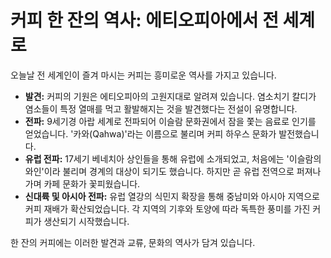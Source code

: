 # 커피 한 잔의 역사: 에티오피아에서 전 세계로

오늘날 전 세계인이 즐겨 마시는 커피는 흥미로운 역사를 가지고 있습니다.

* **발견:** 커피의 기원은 에티오피아의 고원지대로 알려져 있습니다. 염소치기 칼디가 염소들이 특정 열매를 먹고 활발해지는 것을 발견했다는 전설이 유명합니다.
* **전파:** 9세기경 아랍 세계로 전파되어 이슬람 문화권에서 잠을 쫓는 음료로 인기를 얻었습니다. '카와(Qahwa)'라는 이름으로 불리며 커피 하우스 문화가 발전했습니다.
* **유럽 전파:** 17세기 베네치아 상인들을 통해 유럽에 소개되었고, 처음에는 '이슬람의 와인'이라 불리며 경계의 대상이 되기도 했습니다. 하지만 곧 유럽 전역으로 퍼져나가며 카페 문화가 꽃피웠습니다.
* **신대륙 및 아시아 전파:** 유럽 열강의 식민지 확장을 통해 중남미와 아시아 지역으로 커피 재배가 확산되었습니다. 각 지역의 기후와 토양에 따라 독특한 풍미를 가진 커피가 생산되기 시작했습니다.

한 잔의 커피에는 이러한 발견과 교류, 문화의 역사가 담겨 있습니다.